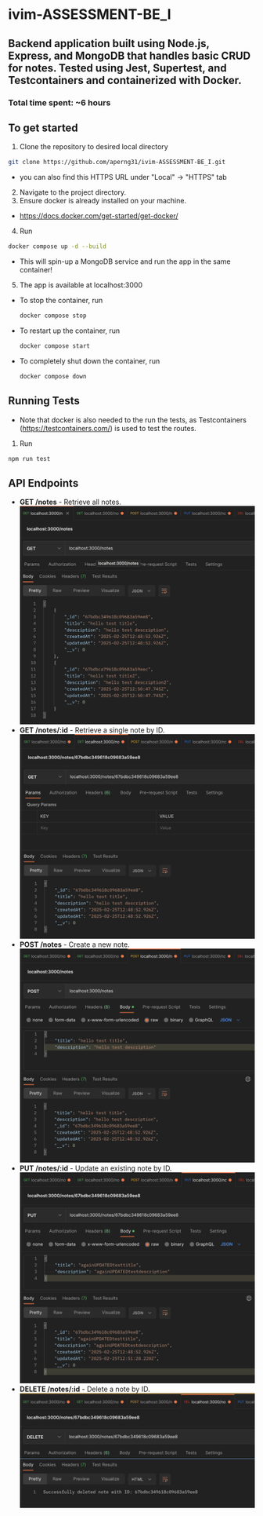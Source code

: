 # ivim-ASSESSMENT-BE_I
## Backend application built using Node.js, Express, and MongoDB that handles basic CRUD for notes. Tested using Jest, Supertest, and Testcontainers and containerized with Docker.
### Total time spent: ~6 hours
## To get started
1. Clone the repository to desired local directory
  ```sh
  git clone https://github.com/aperng31/ivim-ASSESSMENT-BE_I.git
  ```  
  - you can also find this HTTPS URL under "Local" -> "HTTPS" tab
2. Navigate to the project directory.
3. Ensure docker is already installed on your machine.
  - https://docs.docker.com/get-started/get-docker/
4. Run
  ```sh
  docker compose up -d --build
  ```
  - This will spin-up a MongoDB service and run the app in the same container!
5. The app is available at localhost:3000

- To stop the container, run
  ```sh
  docker compose stop
  ```
- To restart up the container, run
  ```sh
  docker compose start
  ```
- To completely shut down the container, run
  ```sh
  docker compose down
  ```

## Running Tests
- Note that docker is also needed to the run the tests, as Testcontainers (https://testcontainers.com/) is used to test the routes.
1. Run
  ```sh
  npm run test
  ```

## API Endpoints
- **GET /notes** - Retrieve all notes.
![GET_ALL](assets/images/GET_ALL.png)
- **GET /notes/:id** - Retrieve a single note by ID.
![GET](assets/images/GET.png)
- **POST /notes** - Create a new note.
![POST](assets/images/POST.png)
- **PUT /notes/:id** - Update an existing note by ID.
![PUT](assets/images/PUT.png)
- **DELETE /notes/:id** - Delete a note by ID.
![DELETE](assets/images/DELETE.png)
